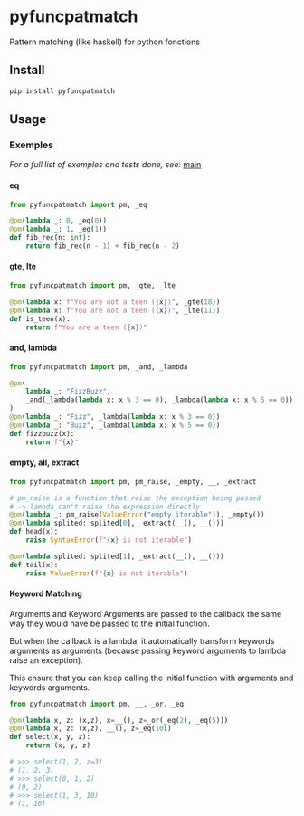 # pyfuncpatmatch

Pattern matching (like haskell) for python fonctions

## Install

```bash
pip install pyfuncpatmatch
```

## Usage

### Exemples

_For a full list of exemples and tests done, see:_ [main](./pyfuncpatmatch/__main__.py)

#### eq

```python
from pyfuncpatmatch import pm, _eq

@pm(lambda _: 0, _eq(0))
@pm(lambda _: 1, _eq(1))
def fib_rec(n: int):
    return fib_rec(n - 1) + fib_rec(n - 2)
```

#### gte, lte

```python
from pyfuncpatmatch import pm, _gte, _lte

@pm(lambda x: f"You are not a teen ({x})", _gte(18))
@pm(lambda x: f"You are not a teen ({x})", _lte(11))
def is_teen(x):
    return f"You are a teen ({x})"
```

#### and, lambda

```python
from pyfuncpatmatch import pm, _and, _lambda

@pm(
    lambda _: "FizzBuzz",
    _and(_lambda(lambda x: x % 3 == 0), _lambda(lambda x: x % 5 == 0)),
)
@pm(lambda _: "Fizz", _lambda(lambda x: x % 3 == 0))
@pm(lambda _: "Buzz", _lambda(lambda x: x % 5 == 0))
def fizzbuzz(x):
    return f"{x}"
```

#### empty, all, extract

```python
from pyfuncpatmatch import pm, pm_raise, _empty, __, _extract

# pm_raise is a function that raise the exception being passed
# -> lambda can't raise the expression directly
@pm(lambda _: pm_raise(ValueError("empty iterable")), _empty())
@pm(lambda splited: splited[0], _extract(__(), __()))
def head(x):
    raise SyntaxError(f"{x} is not iterable")

@pm(lambda splited: splited[1], _extract(__(), __()))
def tail(x):
    raise ValueError(f"{x} is not iterable")
```

#### Keyword Matching

Arguments and Keyword Arguments are passed to the callback the same way they
would have be passed to the initial function.

But when the callback is a lambda, it automatically transform keywords arguments
as arguments (because passing keyword arguments to lambda raise an exception).

This ensure that you can keep calling the initial function with arguments and
keywords arguments.

```python
from pyfuncpatmatch import pm, __, _or, _eq

@pm(lambda x, z: (x,z), x=__(), z=_or(_eq(2), _eq(5)))
@pm(lambda x, z: (x,z), __(), z=_eq(10))
def select(x, y, z):
    return (x, y, z)

# >>> select(1, 2, z=3)
# (1, 2, 3)
# >>> select(0, 1, 2)
# (0, 2)
# >>> select(1, 3, 10)
# (1, 10)
```

